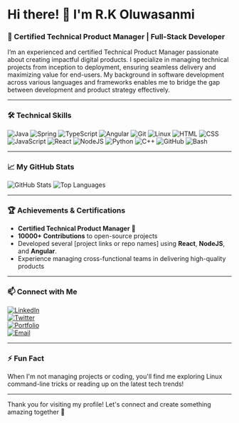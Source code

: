 # Hi there! 👋 I'm R.K Oluwasanmi

### 🏅 Certified Technical Product Manager | Full-Stack Developer

I’m an experienced and certified Technical Product Manager passionate about creating impactful digital products. I specialize in managing technical projects from inception to deployment, ensuring seamless delivery and maximizing value for end-users. My background in software development across various languages and frameworks enables me to bridge the gap between development and product strategy effectively.

---

### 🛠️ Technical Skills

![Java](https://img.shields.io/badge/Java-ED8B00?style=for-the-badge&logo=java&logoColor=white)
![Spring](https://img.shields.io/badge/Spring-6DB33F?style=for-the-badge&logo=spring&logoColor=white)
![TypeScript](https://img.shields.io/badge/TypeScript-007ACC?style=for-the-badge&logo=typescript&logoColor=white)
![Angular](https://img.shields.io/badge/Angular-DD0031?style=for-the-badge&logo=angular&logoColor=white)
![Git](https://img.shields.io/badge/Git-F05032?style=for-the-badge&logo=git&logoColor=white)
![Linux](https://img.shields.io/badge/Linux-FCC624?style=for-the-badge&logo=linux&logoColor=black)
![HTML](https://img.shields.io/badge/HTML5-E34F26?style=for-the-badge&logo=html5&logoColor=white)
![CSS](https://img.shields.io/badge/CSS3-1572B6?style=for-the-badge&logo=css3&logoColor=white)
![JavaScript](https://img.shields.io/badge/JavaScript-F7DF1E?style=for-the-badge&logo=javascript&logoColor=black)
![React](https://img.shields.io/badge/React-61DAFB?style=for-the-badge&logo=react&logoColor=black)
![NodeJS](https://img.shields.io/badge/Node.js-339933?style=for-the-badge&logo=nodedotjs&logoColor=white)
![Python](https://img.shields.io/badge/Python-3776AB?style=for-the-badge&logo=python&logoColor=white)
![C++](https://img.shields.io/badge/C++-00599C?style=for-the-badge&logo=cplusplus&logoColor=white)
![GitHub](https://img.shields.io/badge/GitHub-181717?style=for-the-badge&logo=github&logoColor=white)
![Bash](https://img.shields.io/badge/Bash-4EAA25?style=for-the-badge&logo=gnu-bash&logoColor=white)

---

### 📈 My GitHub Stats

![GitHub Stats](https://github-readme-stats.vercel.app/api?username=yourusername&show_icons=true&theme=dark&count_private=true)
![Top Languages](https://github-readme-stats.vercel.app/api/top-langs/?username=yourusername&layout=compact&theme=dark)

---

### 🏆 Achievements & Certifications

- **Certified Technical Product Manager** 🏅
- **10000+ Contributions** to open-source projects
- Developed several [project links or repo names] using **React**, **NodeJS**, and **Angular**.
- Experience managing cross-functional teams in delivering high-quality products

---

### 📫 Connect with Me

[![LinkedIn](https://img.shields.io/badge/LinkedIn-0077B5?style=for-the-badge&logo=linkedin&logoColor=white)](https://www.linkedin.com/in/placeholder)  
[![Twitter](https://img.shields.io/badge/Twitter-1DA1F2?style=for-the-badge&logo=twitter&logoColor=white)](https://twitter.com/placeholder)  
[![Portfolio](https://img.shields.io/badge/Portfolio-FF5722?style=for-the-badge&logo=web&logoColor=white)](https://yourportfolio.com)  
[![Email](https://img.shields.io/badge/Email-D14836?style=for-the-badge&logo=gmail&logoColor=white)](mailto:placeholder@example.com)

---

### ⚡ Fun Fact

When I'm not managing projects or coding, you'll find me exploring Linux command-line tricks or reading up on the latest tech trends!

---

Thank you for visiting my profile! Let's connect and create something amazing together 🚀
